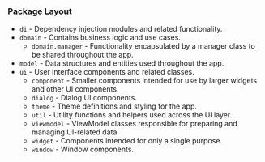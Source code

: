 ### Package Layout

- `di` - Dependency injection modules and related functionality.
- `domain` - Contains business logic and use cases.
    - `domain.manager` - Functionality encapsulated by a manager class to be shared throughout the app.
- `model` - Data structures and entities used throughout the app.
- `ui` - User interface components and related classes.
    - `component` - Smaller components intended for use by larger widgets and other UI components.
    - `dialog` - Dialog UI components.
    - `theme` - Theme definitions and styling for the app.
    - `util` - Utility functions and helpers used across the UI layer.
    - `viewmodel` - ViewModel classes responsible for preparing and managing UI-related data.
    - `widget` - Components intended for only a single purpose.
    - `window` - Window components.

